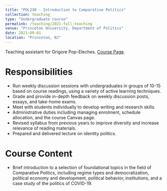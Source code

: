 ```yaml
---
title: "POL230 - Introduction to Comparative Politics"
collection: teaching
type: "Undergraduate course"
permalink: /teaching/2021-fall-teaching
venue: "Princeton University, Department of Politics"
date: 2021-09-01
location: "Princeton, NJ"
---
```


Teaching assistant for Grigore Pop-Eleches. [Course Page](https://registrar.princeton.edu/course-offerings/course-details?term=1222&courseid=005281).

Responsibilities
======

- Run weekly discussion sessions with undergraduates in groups of 10-15 based on course readings, using a variety of active learning techniques.
- Grade and provide in-depth feedback on weekly discussion posts, essays, and take-home exams.
- Meet with students individually to develop writing and research skills.
- Administrative duties including managing enrolment, schedule allocation, and the course Canvas page.
- Revised syllabus from previous years to improve diversity and increase relevance of reading materials.
- Prepared and delivered lecture on identity politics.

Course Content
======

- Brief introduction to a selection of foundational topics in the field of Comparative Politics, including regime types and democratization, political economy and development, 
political behavior, institutions, and a case study of the politics of COVID-19.

